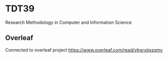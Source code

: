 # TDT39
Research Methodology in Computer and Information Science

## Overleaf
Connected to overleaf project
https://www.overleaf.com/read/ybgryjjqzqmv